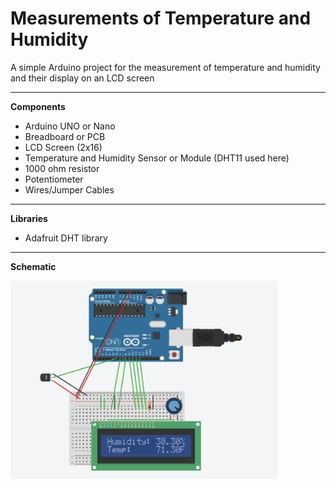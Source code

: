 # Measurements of Temperature and Humidity

A simple Arduino project for the measurement of temperature and humidity and their display on an LCD screen

---

**Components**

* Arduino UNO or Nano
* Breadboard or PCB
* LCD Screen (2x16)
* Temperature and Humidity Sensor or Module (DHT11 used here)
* 1000 ohm resistor
* Potentiometer
* Wires/Jumper Cables

---

**Libraries**

- Adafruit DHT library

---

**Schematic**

<p alling = "center">
    <img src = "img/schematic.png" width = "85%">
</p>